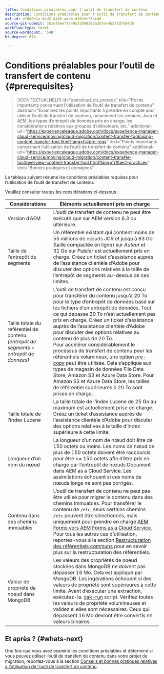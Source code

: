 ```yaml
---
title: Conditions préalables pour l’outil de transfert de contenu
description: Conditions préalables pour l’outil de transfert de contenu
exl-id: ef6d0e1a-0ed2-4485-adab-df6e0cf3ac4d
source-git-commit: 3b1ef6eef7249a33908102b287ee4b373d7e843b
workflow-type: tm+mt
source-wordcount: '548'
ht-degree: 67%

---
```


# Conditions préalables pour l’outil de transfert de contenu {#prerequisites}

>[!CONTEXTUALHELP]
>id="aemcloud_ctt_prereqs"
>title="Points importants concernant l’utilisation de l’outil de transfert de contenu"
>abstract="Examinez les points importants à prendre en compte pour utiliser l’outil de transfert de contenu, notamment les versions Java et AEM, les types d’entrepôt de données pris en charge, les considérations relatives aux groupes d’utilisateurs, etc."
>additional-url="https://experienceleague.adobe.com/docs/experience-manager-cloud-service/moving/cloud-migration/content-transfer-tool/using-content-transfer-tool.html?lang=fr#pre-reqs" text="Points importants concernant l’utilisation de l’outil de transfert de contenu"
>additional-url="https://experienceleague.adobe.com/docs/experience-manager-cloud-service/moving/cloud-migration/content-transfer-tool/overview-content-transfer-tool.html?lang=fr#best-practices" text="Bonnes pratiques et consignes"

Le tableau suivant résume les conditions préalables requises pour l’utilisation de l’outil de transfert de contenu.

Veuillez consulter toutes les considérations ci-dessous :

| Considérations | Éléments actuellement pris en charge |
|--- |--- |
| Version d’AEM | L’outil de transfert de contenu ne peut être exécuté que sur AEM version 6.3 ou ultérieure. |
| Taille de l’entrepôt de segments | Un référentiel existant qui contient moins de 55 millions de nœuds JCR et jusqu’à 83 Go (taille compactée en ligne) sur *Auteur* et 31 Go sur *Publier* est actuellement pris en charge. Créez un ticket d’assistance auprès de l’assistance clientèle d’Adobe pour discuter des options relatives à la taille de l’entrepôt de segments au-dessus de ces limites. |
| Taille totale du référentiel de contenu <br>*(entrepôt de segments + entrepôt de données)* | L’outil de transfert de contenu est conçu pour transférer du contenu jusqu’à 20 To pour le type d’entrepôt de données basé sur les fichiers d’un entrepôt de données. Tout ce qui dépasse 20 To n’est actuellement pas pris en charge. Créez un ticket d’assistance auprès de l’assistance clientèle d’Adobe pour discuter des options relatives au contenu de plus de 20 To. <br>Pour accélérer considérablement le processus de transfert de contenu pour les référentiels volumineux, une option [pre-copy](https://experienceleague.adobe.com/docs/experience-manager-cloud-service/moving/cloud-migration/content-transfer-tool/handling-large-content-repositories.html?lang=fr#setting-up-pre-copy-step) peut être utilisée. Cela s’applique aux types de magasin de données File Data Store, Amazon S3 et Azure Data Store. Pour Amazon S3 et Azure Data Store, les tailles de référentiel supérieures à 20 To sont prises en charge. |
| Taille totale de l’index Lucene | La taille totale de l’index Lucene de 25 Go au maximum est actuellement prise en charge. Créez un ticket d’assistance auprès de l’assistance clientèle d’Adobe pour discuter des options relatives à la taille d’index supérieure à cette limite. |
| Longueur d’un nom du nœud | La longueur d’un nom de nœud doit être de 150 octets ou moins. Les noms de nœud de plus de 150 octets doivent être raccourcis pour être &lt;= 150 octets afin d’être pris en charge par l’entrepôt de nœuds Document dans AEM as a Cloud Service. Les assimilations échouent si ces noms de nœuds longs ne sont pas corrigés. |
| Contenu dans des chemins immuables | L’outil de transfert de contenu ne peut pas être utilisé pour migrer le contenu dans des chemins immuables. Pour transférer le contenu de `/etc`, seuls certains chemins `/etc` peuvent être sélectionnés, mais uniquement pour prendre en charge [AEM Forms vers AEM Forms as a Cloud Service](https://experienceleague.adobe.com/docs/experience-manager-forms-cloud-service/forms/migrate-to-forms-as-a-cloud-service.html?lang=fr#paths-of-various-aem-forms-specific-assets). Pour tous les autres cas d’utilisation, reportez-vous à la section [Restructuration des référentiels communs](https://experienceleague.adobe.com/docs/experience-manager-64/deploying/restructuring/all-repository-restructuring-in-aem-6-4.html?lang=fr#restructuring) pour en savoir plus sur la restructuration des référentiels. |
| Valeur de propriété de noeud dans MongoDB | Les valeurs des propriétés de noeud stockées dans MongoDB ne doivent pas dépasser 16 Mo. Cela est appliqué par MongoDB. Les ingérations échouent si des valeurs de propriété sont supérieures à cette limite. Avant d’exécuter une extraction, exécutez-la. [oak-run](https://repo1.maven.org/maven2/org/apache/jackrabbit/oak-run/1.38.0/oak-run-1.38.0.jar) script. Vérifiez toutes les valeurs de propriété volumineuses et validez si elles sont nécessaires. Ceux qui dépassent 16 Mo devront être convertis en valeurs binaires. |

## Et après ? {#whats-next}

Une fois que vous avez examiné les conditions préalables et déterminé si vous pouvez utiliser l’outil de transfert de contenu dans votre projet de migration, reportez-vous à la section [Conseils et bonnes pratiques relatives à l’utilisation de l’outil de transfert de contenu](https://experienceleague.adobe.com/docs/experience-manager-cloud-service/moving/cloud-migration/content-transfer-tool/guidelines-best-practices-content-transfer-tool.html?lang=en).
